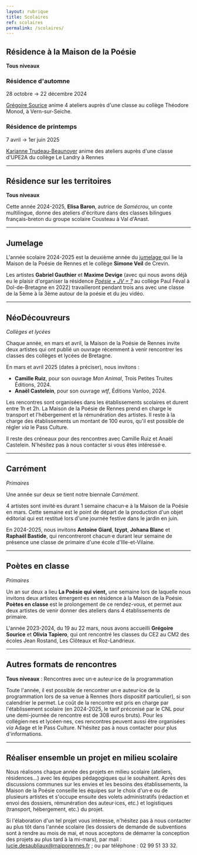 ```yaml
---
layout: rubrique
title: Scolaires
ref: scolaires
permalink: /scolaires/
---
```

## Résidence à la Maison de la Poésie

**Tous niveaux**

### Résidence d'automne

28 octobre → 22 décembre 2024

[Grégoire Sourice](https://maiporennes.fr/residence/2024/04/23/r-sidence-dautomne.html) anime 4 ateliers auprès d'une classe au collège Théodore Monod, à Vern-sur-Seiche.

### Résidence de printemps

7 avril → 1er juin 2025

[Karianne Trudeau-Beaunoyer](https://maiporennes.fr/residence/2024/07/02/r-sidence-de-printemps.html) anime des ateliers auprès d'une classe d'UPE2A du collège Le Landry à Rennes

- - -

## Résidence sur les territoires

**Tous niveaux**

Cette année 2024-2025, **Elisa Baron**, autrice de *Samécrou*, un conte multilingue, donne des ateliers d'écriture dans des classes bilingues français-breton du groupe scolaire Cousteau à Val d'Anast.

- - -

## Jumelage

L'année scolaire 2024-2025 est la deuxième année du [jumelage ](https://maiporennes.fr/residence_scolaire/2023/09/04/jumelage) qui lie la Maison de la Poésie de Rennes et le collège **Simone Veil** de Crevin.

Les artistes **Gabriel Gauthier** et **Maxime Devige** (avec qui nous avons déjà eu le plaisir d'organiser la résidence *[Poésie + JV = ?](https://maiporennes.fr/residence_scolaire/2022/08/31/r-sidence-po-sie-jeu-vid-o.html)* au collège Paul Féval à Dol-de-Bretagne en 2022) travailleront pendant trois ans avec une classe de la 5ème à la 3ème autour de la poésie et du jeu vidéo.

- - -

## NéoDécouvreurs

*Collèges et lycées*

Chaque année, en mars et avril, la Maison de la Poésie de Rennes invite deux artistes qui ont publié un ouvrage récemment à venir rencontrer les classes des collèges et lycées de Bretagne.

En mars et avril 2025 (dates à préciser), nous invitons :
- **Camille Ruiz**, pour son ouvrage *Mon Animal*, Trois Petites Truites Éditions, 2024.
- **Anaël Castelein**, pour son ouvrage *wtf*, Éditions Vanloo, 2024.

Les rencontres sont organisées dans les établissements scolaires et durent entre 1h et 2h. La Maison de la Poésie de Rennes prend en charge le transport et l'hébergement et la rémunération des artistes. Il reste à la charge des établissements un montant de 100 euros, qu'il est possible de régler *via* le Pass Culture.

Il reste des créneaux pour des rencontres avec Camille Ruiz et Anaël Castelein. N'hésitez pas à nous contacter si vous êtes intéressé·e.

- - -

## Carrément

*Primaires*

Une année sur deux se tient notre biennale *Carrément*.

4 artistes sont invité·es durant 1 semaine chacun·e à la Maison de la Poésie en mars. Cette semaine est le point de départ de la production d'un objet éditorial qui est restitué lors d'une journée festive dans le jardin en juin.

En 2024-2025, nous invitons **Antoine Giard**, **Izypt**, **Johana Blanc** et **Raphaël Bastide**, qui rencontreront chacun·e durant leur semaine de présence une classe de primaire d'une école d'Ille-et-Vilaine.

---

## Poètes en classe

*Primaires*

Un an sur deux a lieu **La Poésie qui vient,** une semaine lors de laquelle nous invitons deux artistes émergent·es en résidence à la Maison de la Poésie. **Poètes en classe** est le prolongement de ce rendez-vous, et permet aux deux artistes de venir donner des ateliers dans 4 établissements de primaire.

L'année 2023-2024, du 19 au 22 mars, nous avons accueilli **Grégoire Sourice** et **Olivia Tapiero**, qui ont rencontré les classes du CE2 au CM2 des écoles Jean Rostand, Les Clôteaux et Roz-Landrieux.



- - -

## Autres formats de rencontres

**Tous niveaux** : Rencontres avec un·e auteur·ice de la programmation

Toute l'année, il est possible de rencontrer un·e auteur·ice de la programmation lors de sa venue à Rennes (hors dispositif particulier), si son calendrier le permet. Le coût de la rencontre est pris en charge par l'établissement scolaire (en 2024-2025, le tarif préconisé par le CNL pour une demi-journée de rencontre est de 308 euros bruts). Pour les collégien·nes et lycéen·nes, ces rencontres peuvent aussi être organisées *via* Adage et le Pass Culture. N'hésitez pas à nous contacter pour plus d'informations.

- - -

## Réaliser ensemble un projet en milieu scolaire

Nous réalisons chaque année des projets en milieu scolaire (ateliers, résidences...) avec les équipes pédagogiques qui le souhaitent. Après des discussions communes sur les envies et les besoins des établissements, la Maison de la Poésie conseille les équipes sur le choix d'un·e ou de plusieurs artistes et s'occupe ensuite des volets administratifs (rédaction et envoi des dossiers, rémunération des auteur·ices, etc.) et logistiques (transport, hébergement, etc.) du projet.

Si l'élaboration d'un tel projet vous intéresse, n'hésitez pas à nous contacter au plus tôt dans l'année scolaire (les dossiers de demande de subventions sont à rendre au mois de mai, et nous acceptons de démarrer la conception des projets au plus tard à la mi-mars), par mail : lucie.desaubliaux@maiporennes.fr ; ou par téléphone : 02 99 51 33 32.